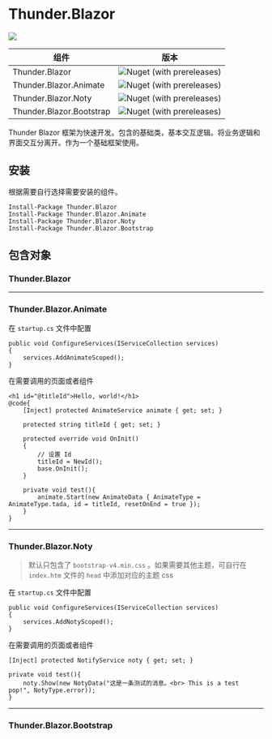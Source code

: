 # Thunder.Blazor 
![](https://img.shields.io/badge/.NetCore%203.0-SDK%203.0.100--preview7--012821-sucess)  

| 组件                     | 版本                                                                                 |
| ------------------------ | ------------------------------------------------------------------------------------ |
| Thunder.Blazor           | ![Nuget (with prereleases)](https://img.shields.io/nuget/v/thunder.blazor)           |
| Thunder.Blazor.Animate   | ![Nuget (with prereleases)](https://img.shields.io/nuget/v/thunder.blazor.animate)   |
| Thunder.Blazor.Noty      | ![Nuget (with prereleases)](https://img.shields.io/nuget/vpre/thunder.blazor.noty)   |
| Thunder.Blazor.Bootstrap | ![Nuget (with prereleases)](https://img.shields.io/nuget/v/thunder.blazor.bootstrap) |

Thunder Blazor 框架为快速开发。包含的基础类，基本交互逻辑。将业务逻辑和界面交互分离开。作为一个基础框架使用。

## 安装
根据需要自行选择需要安装的组件。
```
Install-Package Thunder.Blazor
Install-Package Thunder.Blazor.Animate  
Install-Package Thunder.Blazor.Noty     
Install-Package Thunder.Blazor.Bootstrap
```

## 包含对象
### Thunder.Blazor
---
### Thunder.Blazor.Animate
在 `startup.cs` 文件中配置
```
public void ConfigureServices(IServiceCollection services)
{
    services.AddAnimateScoped();
}
```
在需要调用的页面或者组件
```
<h1 id="@titleId">Hello, world!</h1>
@code{
    [Inject] protected AnimateService animate { get; set; }

    protected string titleId { get; set; }

    protected override void OnInit()
    {
        // 设置 Id
        titleId = NewId();
        base.OnInit();
    }

    private void test(){
        animate.Start(new AnimateData { AnimateType = AnimateType.tada, id = titleId, resetOnEnd = true });
    }
}
```
---
### Thunder.Blazor.Noty
> 默认只包含了 `bootstrap-v4.min.css` 。如果需要其他主题，可自行在 `index.htm` 文件的 `head` 中添加对应的主题 css

在 `startup.cs` 文件中配置
```
public void ConfigureServices(IServiceCollection services)
{
    services.AddNotyScoped();
}
```
在需要调用的页面或者组件
```
[Inject] protected NotifyService noty { get; set; }

private void test(){
    noty.Show(new NotyData("这是一条测试的消息。<br> This is a test pop!", NotyType.error));
}
```
---
### Thunder.Blazor.Bootstrap